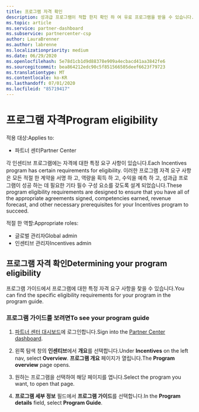 ```yaml
---
title: 프로그램 자격 확인
description: 성과급 프로그램이 적합 한지 확인 하 여 유료 프로그램을 받을 수 있습니다.
ms.topic: article
ms.service: partner-dashboard
ms.subservice: partnercenter-csp
author: LauraBrenner
ms.author: labrenne
ms.localizationpriority: medium
ms.date: 06/29/2020
ms.openlocfilehash: 5e78d1cb1d9d88378e909a4ecbacd41aa3842fe6
ms.sourcegitcommit: bea864212edc90c5f851566505deef6623f79723
ms.translationtype: MT
ms.contentlocale: ko-KR
ms.lasthandoff: 07/01/2020
ms.locfileid: "85719417"
---
```

# <a name="program-eligibility"></a><span data-ttu-id="aa39c-103">프로그램 자격</span><span class="sxs-lookup"><span data-stu-id="aa39c-103">Program eligibility</span></span>

<span data-ttu-id="aa39c-104">적용 대상:</span><span class="sxs-lookup"><span data-stu-id="aa39c-104">Applies to:</span></span>

- <span data-ttu-id="aa39c-105">파트너 센터</span><span class="sxs-lookup"><span data-stu-id="aa39c-105">Partner Center</span></span>

<span data-ttu-id="aa39c-106">각 인센티브 프로그램에는 자격에 대한 특정 요구 사항이 있습니다.</span><span class="sxs-lookup"><span data-stu-id="aa39c-106">Each Incentives program has certain requirements for eligibility.</span></span> <span data-ttu-id="aa39c-107">이러한 프로그램 자격 요구 사항은 모든 적절 한 계약을 서명 하 고, 역량을 획득 하 고, 수익을 예측 하 고, 성과급 프로그램이 성공 하는 데 필요한 기타 필수 구성 요소를 갖도록 설계 되었습니다.</span><span class="sxs-lookup"><span data-stu-id="aa39c-107">These program eligibility requirements are designed to ensure that you have all of the appropriate agreements signed, competencies earned, revenue forecast, and other necessary prerequisites for your Incentives program to succeed.</span></span>

<span data-ttu-id="aa39c-108">적절 한 역할:</span><span class="sxs-lookup"><span data-stu-id="aa39c-108">Appropriate roles:</span></span>

- <span data-ttu-id="aa39c-109">글로벌 관리자</span><span class="sxs-lookup"><span data-stu-id="aa39c-109">Global admin</span></span>
- <span data-ttu-id="aa39c-110">인센티브 관리자</span><span class="sxs-lookup"><span data-stu-id="aa39c-110">Incentives admin</span></span>

## <a name="determining-your-program-eligibility"></a><span data-ttu-id="aa39c-111">프로그램 자격 확인</span><span class="sxs-lookup"><span data-stu-id="aa39c-111">Determining your program eligibility</span></span>

<span data-ttu-id="aa39c-112">프로그램 가이드에서 프로그램에 대한 특정 자격 요구 사항을 찾을 수 있습니다.</span><span class="sxs-lookup"><span data-stu-id="aa39c-112">You can find the specific eligibility requirements for your program in the program guide.</span></span> 

### <a name="to-see-your-program-guide"></a><span data-ttu-id="aa39c-113">프로그램 가이드를 보려면</span><span class="sxs-lookup"><span data-stu-id="aa39c-113">To see your program guide</span></span>

1. <span data-ttu-id="aa39c-114">[파트너 센터 대시보드](https://partner.microsoft.com/dashboard/)에 로그인합니다.</span><span class="sxs-lookup"><span data-stu-id="aa39c-114">Sign into the [Partner Center dashboard](https://partner.microsoft.com/dashboard/).</span></span>

2. <span data-ttu-id="aa39c-115">왼쪽 탐색 창의 **인센티브**에서 **개요**를 선택합니다.</span><span class="sxs-lookup"><span data-stu-id="aa39c-115">Under **Incentives** on the left nav, select **Overview**.</span></span> <span data-ttu-id="aa39c-116">**프로그램 개요** 페이지가 열립니다.</span><span class="sxs-lookup"><span data-stu-id="aa39c-116">The **Program overview** page opens.</span></span>

3. <span data-ttu-id="aa39c-117">원하는 프로그램을 선택하여 해당 페이지를 엽니다.</span><span class="sxs-lookup"><span data-stu-id="aa39c-117">Select the program you want, to open that page.</span></span>

4. <span data-ttu-id="aa39c-118">**프로그램 세부 정보** 필드에서 **프로그램 가이드**를 선택합니다.</span><span class="sxs-lookup"><span data-stu-id="aa39c-118">In the **Program details** field, select **Program Guide**.</span></span>
